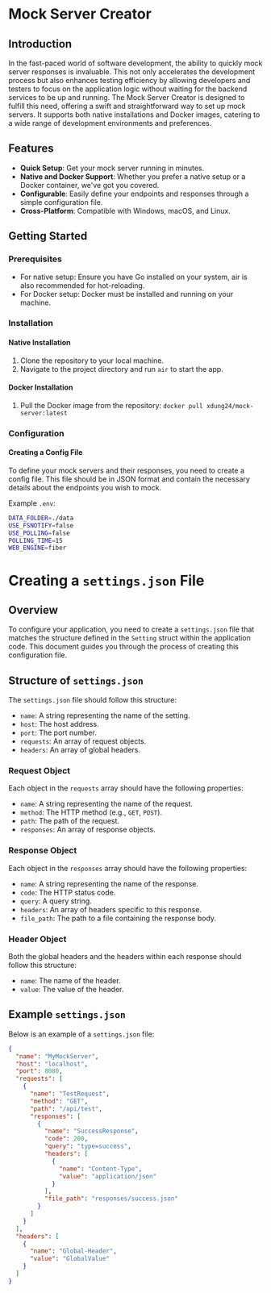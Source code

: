 # Mock Server Creator

## Introduction
In the fast-paced world of software development, the ability to quickly mock server responses is invaluable. This not only accelerates the development process but also enhances testing efficiency by allowing developers and testers to focus on the application logic without waiting for the backend services to be up and running. The Mock Server Creator is designed to fulfill this need, offering a swift and straightforward way to set up mock servers. It supports both native installations and Docker images, catering to a wide range of development environments and preferences.

## Features
- **Quick Setup**: Get your mock server running in minutes.
- **Native and Docker Support**: Whether you prefer a native setup or a Docker container, we've got you covered.
- **Configurable**: Easily define your endpoints and responses through a simple configuration file.
- **Cross-Platform**: Compatible with Windows, macOS, and Linux.

## Getting Started

### Prerequisites
- For native setup: Ensure you have Go installed on your system, air is also recommended for hot-reloading.
- For Docker setup: Docker must be installed and running on your machine.

### Installation

#### Native Installation
1. Clone the repository to your local machine.
2. Navigate to the project directory and run `air` to start the app.

#### Docker Installation
1. Pull the Docker image from the repository: `docker pull xdung24/mock-server:latest`

### Configuration

#### Creating a Config File
To define your mock servers and their responses, you need to create a config file. This file should be in JSON format and contain the necessary details about the endpoints you wish to mock.

Example `.env`:
```sh
DATA_FOLDER=./data
USE_FSNOTIFY=false
USE_POLLING=false
POLLING_TIME=15
WEB_ENGINE=fiber
```

# Creating a `settings.json` File

## Overview
To configure your application, you need to create a `settings.json` file that matches the structure defined in the `Setting` struct within the application code. This document guides you through the process of creating this configuration file.

## Structure of `settings.json`

The `settings.json` file should follow this structure:

- `name`: A string representing the name of the setting.
- `host`: The host address.
- `port`: The port number.
- `requests`: An array of request objects.
- `headers`: An array of global headers.

### Request Object

Each object in the `requests` array should have the following properties:

- `name`: A string representing the name of the request.
- `method`: The HTTP method (e.g., `GET`, `POST`).
- `path`: The path of the request.
- `responses`: An array of response objects.

### Response Object

Each object in the `responses` array should have the following properties:

- `name`: A string representing the name of the response.
- `code`: The HTTP status code.
- `query`: A query string.
- `headers`: An array of headers specific to this response.
- `file_path`: The path to a file containing the response body.

### Header Object

Both the global headers and the headers within each response should follow this structure:

- `name`: The name of the header.
- `value`: The value of the header.

## Example `settings.json`

Below is an example of a `settings.json` file:

```json
{
  "name": "MyMockServer",
  "host": "localhost",
  "port": 8080,
  "requests": [
    {
      "name": "TestRequest",
      "method": "GET",
      "path": "/api/test",
      "responses": [
        {
          "name": "SuccessResponse",
          "code": 200,
          "query": "type=success",
          "headers": [
            {
              "name": "Content-Type",
              "value": "application/json"
            }
          ],
          "file_path": "responses/success.json"
        }
      ]
    }
  ],
  "headers": [
    {
      "name": "Global-Header",
      "value": "GlobalValue"
    }
  ]
}
